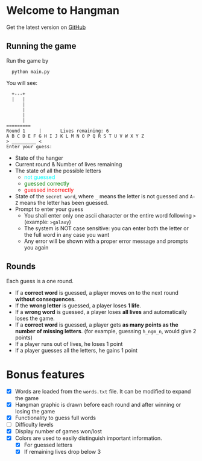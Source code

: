 # Welcome to Hangman
Get the latest version on [GitHub](https://github.com/Jasurb3k-coding/HangmanGame)

## Running the game
Run the game by
```shell
  python main.py
```

You will see:

```
  +---+
  |   |
      |
      |
      |
      |
=========
Round 1		|		Lives remaining: 6
A B C D E F G H I J K L M N O P Q R S T U V W X Y Z 
> _________ <
Enter your guess: 
```

- State of the hanger
- Current round & Number of lives remaining
- The state of all the possible letters 
  - <span style="color:cyan">not guessed</span>
  - <span style="color:green">guessed correctly</span>
  - <span style="color:red">guessed incorrectly</span>
- State of the `secret word`, where `_` means the letter is not guessed and `A-Z` means the letter has been guessed.
- Prompt to enter your guess
  - You shall enter only one ascii character or the entire word following `>` (example: `>galaxy`)
  - The system is NOT case sensitive: you can enter both the letter or the full word in any case you want
  - Any error will be shown with a proper error message and prompts you again



## Rounds
Each guess is a one round.
- If a __correct word__ is guessed, a player moves on to the next round __without consequences__.
- If the __wrong letter__ is guessed, a player loses __1 life__.
- If a __wrong word__ is guessed, a player loses __all lives__ and automatically loses the game.   
- If a __correct word__ is guessed, a player gets __as many points as the number of missing letters__. (for example, guessing `h_ngm_n`, would give 2 points)
- If a player runs out of lives, he loses 1 point
- If a player guesses all the letters, he gains 1 point

# Bonus features
-[x] Words are loaded from the `words.txt` file. It can be modified to expand the game
-[x] Hangman graphic is drawn before each round and after winning or losing the game
-[x] Functionality to guess full words
-[ ] Difficulty levels 
-[x] Display number of games won/lost
-[x] Colors are used to easily distinguish important information.
  -[x] For guessed letters
  -[x] If remaining lives drop below 3